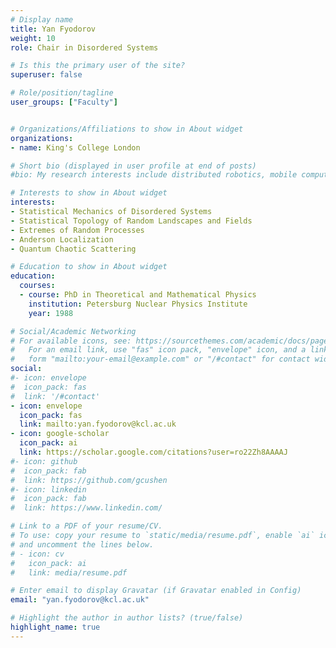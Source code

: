 ```yaml
---
# Display name
title: Yan Fyodorov
weight: 10
role: Chair in Disordered Systems

# Is this the primary user of the site?
superuser: false

# Role/position/tagline
user_groups: ["Faculty"]


# Organizations/Affiliations to show in About widget
organizations:
- name: King's College London

# Short bio (displayed in user profile at end of posts)
#bio: My research interests include distributed robotics, mobile computing and programmable matter.

# Interests to show in About widget
interests:
- Statistical Mechanics of Disordered Systems
- Statistical Topology of Random Landscapes and Fields
- Extremes of Random Processes
- Anderson Localization
- Quantum Chaotic Scattering

# Education to show in About widget
education:
  courses:
  - course: PhD in Theoretical and Mathematical Physics
    institution: Petersburg Nuclear Physics Institute
    year: 1988

# Social/Academic Networking
# For available icons, see: https://sourcethemes.com/academic/docs/page-builder/#icons
#   For an email link, use "fas" icon pack, "envelope" icon, and a link in the
#   form "mailto:your-email@example.com" or "/#contact" for contact widget.
social:
#- icon: envelope
#  icon_pack: fas
#  link: '/#contact'
- icon: envelope
  icon_pack: fas
  link: mailto:yan.fyodorov@kcl.ac.uk
- icon: google-scholar
  icon_pack: ai
  link: https://scholar.google.com/citations?user=ro22Zh8AAAAJ
#- icon: github
#  icon_pack: fab
#  link: https://github.com/gcushen
#- icon: linkedin
#  icon_pack: fab
#  link: https://www.linkedin.com/

# Link to a PDF of your resume/CV.
# To use: copy your resume to `static/media/resume.pdf`, enable `ai` icons in `params.toml`,
# and uncomment the lines below.
# - icon: cv
#   icon_pack: ai
#   link: media/resume.pdf

# Enter email to display Gravatar (if Gravatar enabled in Config)
email: "yan.fyodorov@kcl.ac.uk"

# Highlight the author in author lists? (true/false)
highlight_name: true
---
```

